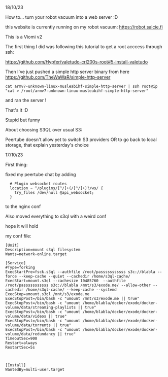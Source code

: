 18/10/23

How to... turn your robot vacuum into a web server :D

this website is currently running on my robot vacuum: https://robot.salcie.fi

This is a Viomi v2

The first thing I did was following this tutorial to get a root acccess through ssh:

https://github.com/Hypfer/valetudo-crl200s-root#5-install-valetudo

Then I've just pushed a simple http server binary from here https://github.com/TheWaWaR/simple-http-server

```
cat armv7-unknown-linux-musleabihf-simple-http-server | ssh root@ip "cat > /root/armv7-unknown-linux-musleabihf-simple-http-server"
```
and ran the server !

That's it :D 

Stupid but funny



About choosing S3QL over usual S3:

Peertube doesn't allow yet to switch S3 providers OR to go back to local storage, that explain yesterday's choice


17/10/23


First thing:

fixed my peertube chat by adding
```
  # Plugin websocket routes
  location ~ ^/plugins/[^/]+(/[^/]+)?/ws/ {
    try_files /dev/null @api_websocket;
  }
```
to the nginx conf 

Also moved everything to s3ql  with a weird conf

hope it will hold

my conf file:
```
[Unit]
Description=mount s3ql filesystem
Wants=network-online.target

[Service]
#Type=forking
ExecStartPre=fsck.s3ql --authfile /root/passsssssssss s3c://blabla --force --keep-cache --quiet --cachedir /home/s3ql-cache/
ExecStart=mount.s3ql --cachesize 10485760  --authfile /root/passsssssssss s3c://blabla /mnt/s3/exode.me/ --allow-other --cachedir /home/s3ql-cache/ --keep-cache --systemd
ExecStop=umount.s3ql /mnt/s3/exode.me
ExecStopPost=/bin/bash -c "umount /mnt/s3/exode.me || true"
ExecStopPost=/bin/bash -c "umount /home/blabla/docker/exode/docker-volume/data/streaming-playlists || true"
ExecStopPost=/bin/bash -c "umount /home/blabla/docker/exode/docker-volume/data/videos || true"
ExecStopPost=/bin/bash -c "umount /home/blabla/docker/exode/docker-volume/data/torrents || true"
ExecStopPost=/bin/bash -c "umount /home/blabla/docker/exode/docker-volume/data/redundancy || true"
TimeoutSec=900
Restart=always
RestartSec=5s



[Install]
WantedBy=multi-user.target
```

